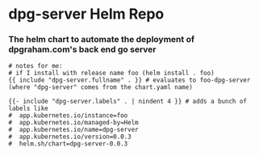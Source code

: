 # dpg-server Helm Repo

### The helm chart to automate the deployment of dpgraham.com's back end go server

```
# notes for me:
# if I install with release name foo (helm install . foo)
{{ include "dpg-server.fullname" . }} # evaluates to foo-dpg-server (where "dpg-server" comes from the chart.yaml name)

{{- include "dpg-server.labels" . | nindent 4 }} # adds a bunch of labels like
#  app.kubernetes.io/instance=foo
#  app.kubernetes.io/managed-by=Helm
#  app.kubernetes.io/name=dpg-server
#  app.kubernetes.io/version=0.0.3
#  helm.sh/chart=dpg-server-0.0.3

```

